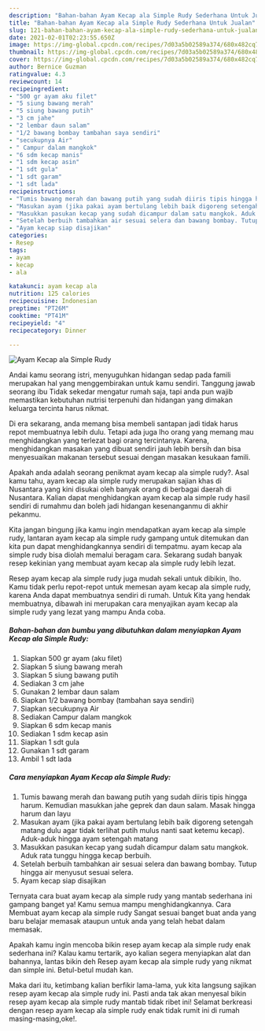```yaml
---
description: "Bahan-bahan Ayam Kecap ala Simple Rudy Sederhana Untuk Jualan"
title: "Bahan-bahan Ayam Kecap ala Simple Rudy Sederhana Untuk Jualan"
slug: 121-bahan-bahan-ayam-kecap-ala-simple-rudy-sederhana-untuk-jualan
date: 2021-02-01T02:23:55.650Z
image: https://img-global.cpcdn.com/recipes/7d03a5b02589a374/680x482cq70/ayam-kecap-ala-simple-rudy-foto-resep-utama.jpg
thumbnail: https://img-global.cpcdn.com/recipes/7d03a5b02589a374/680x482cq70/ayam-kecap-ala-simple-rudy-foto-resep-utama.jpg
cover: https://img-global.cpcdn.com/recipes/7d03a5b02589a374/680x482cq70/ayam-kecap-ala-simple-rudy-foto-resep-utama.jpg
author: Bernice Guzman
ratingvalue: 4.3
reviewcount: 14
recipeingredient:
- "500 gr ayam aku filet"
- "5 siung bawang merah"
- "5 siung bawang putih"
- "3 cm jahe"
- "2 lembar daun salam"
- "1/2 bawang bombay tambahan saya sendiri"
- "secukupnya Air"
- " Campur dalam mangkok"
- "6 sdm kecap manis"
- "1 sdm kecap asin"
- "1 sdt gula"
- "1 sdt garam"
- "1 sdt lada"
recipeinstructions:
- "Tumis bawang merah dan bawang putih yang sudah diiris tipis hingga harum. Kemudian masukkan jahe geprek dan daun salam. Masak hingga harum dan layu"
- "Masukan ayam (jika pakai ayam bertulang lebih baik digoreng setengah matang dulu agar tidak terlihat putih mulus nanti saat ketemu kecap). Aduk-aduk hingga ayam setengah matang"
- "Masukkan pasukan kecap yang sudah dicampur dalam satu mangkok. Aduk rata tunggu hingga kecap berbuih."
- "Setelah berbuih tambahkan air sesuai selera dan bawang bombay. Tutup hingga air menyusut sesuai selera."
- "Ayam kecap siap disajikan"
categories:
- Resep
tags:
- ayam
- kecap
- ala

katakunci: ayam kecap ala 
nutrition: 125 calories
recipecuisine: Indonesian
preptime: "PT26M"
cooktime: "PT41M"
recipeyield: "4"
recipecategory: Dinner

---
```



![Ayam Kecap ala Simple Rudy](https://img-global.cpcdn.com/recipes/7d03a5b02589a374/680x482cq70/ayam-kecap-ala-simple-rudy-foto-resep-utama.jpg)

Andai kamu seorang istri, menyuguhkan hidangan sedap pada famili merupakan hal yang menggembirakan untuk kamu sendiri. Tanggung jawab seorang ibu Tidak sekedar mengatur rumah saja, tapi anda pun wajib memastikan kebutuhan nutrisi terpenuhi dan hidangan yang dimakan keluarga tercinta harus nikmat.

Di era  sekarang, anda memang bisa membeli santapan jadi tidak harus repot membuatnya lebih dulu. Tetapi ada juga lho orang yang memang mau menghidangkan yang terlezat bagi orang tercintanya. Karena, menghidangkan masakan yang dibuat sendiri jauh lebih bersih dan bisa menyesuaikan makanan tersebut sesuai dengan masakan kesukaan famili. 



Apakah anda adalah seorang penikmat ayam kecap ala simple rudy?. Asal kamu tahu, ayam kecap ala simple rudy merupakan sajian khas di Nusantara yang kini disukai oleh banyak orang di berbagai daerah di Nusantara. Kalian dapat menghidangkan ayam kecap ala simple rudy hasil sendiri di rumahmu dan boleh jadi hidangan kesenanganmu di akhir pekanmu.

Kita jangan bingung jika kamu ingin mendapatkan ayam kecap ala simple rudy, lantaran ayam kecap ala simple rudy gampang untuk ditemukan dan kita pun dapat menghidangkannya sendiri di tempatmu. ayam kecap ala simple rudy bisa diolah memalui beragam cara. Sekarang sudah banyak resep kekinian yang membuat ayam kecap ala simple rudy lebih lezat.

Resep ayam kecap ala simple rudy juga mudah sekali untuk dibikin, lho. Kamu tidak perlu repot-repot untuk memesan ayam kecap ala simple rudy, karena Anda dapat membuatnya sendiri di rumah. Untuk Kita yang hendak membuatnya, dibawah ini merupakan cara menyajikan ayam kecap ala simple rudy yang lezat yang mampu Anda coba.

<!--inarticleads1-->

##### Bahan-bahan dan bumbu yang dibutuhkan dalam menyiapkan Ayam Kecap ala Simple Rudy:

1. Siapkan 500 gr ayam (aku filet)
1. Siapkan 5 siung bawang merah
1. Siapkan 5 siung bawang putih
1. Sediakan 3 cm jahe
1. Gunakan 2 lembar daun salam
1. Siapkan 1/2 bawang bombay (tambahan saya sendiri)
1. Siapkan secukupnya Air
1. Sediakan  Campur dalam mangkok
1. Siapkan 6 sdm kecap manis
1. Sediakan 1 sdm kecap asin
1. Siapkan 1 sdt gula
1. Gunakan 1 sdt garam
1. Ambil 1 sdt lada




<!--inarticleads2-->

##### Cara menyiapkan Ayam Kecap ala Simple Rudy:

1. Tumis bawang merah dan bawang putih yang sudah diiris tipis hingga harum. Kemudian masukkan jahe geprek dan daun salam. Masak hingga harum dan layu
1. Masukan ayam (jika pakai ayam bertulang lebih baik digoreng setengah matang dulu agar tidak terlihat putih mulus nanti saat ketemu kecap). Aduk-aduk hingga ayam setengah matang
1. Masukkan pasukan kecap yang sudah dicampur dalam satu mangkok. Aduk rata tunggu hingga kecap berbuih.
1. Setelah berbuih tambahkan air sesuai selera dan bawang bombay. Tutup hingga air menyusut sesuai selera.
1. Ayam kecap siap disajikan




Ternyata cara buat ayam kecap ala simple rudy yang mantab sederhana ini gampang banget ya! Kamu semua mampu menghidangkannya. Cara Membuat ayam kecap ala simple rudy Sangat sesuai banget buat anda yang baru belajar memasak ataupun untuk anda yang telah hebat dalam memasak.

Apakah kamu ingin mencoba bikin resep ayam kecap ala simple rudy enak sederhana ini? Kalau kamu tertarik, ayo kalian segera menyiapkan alat dan bahannya, lantas bikin deh Resep ayam kecap ala simple rudy yang nikmat dan simple ini. Betul-betul mudah kan. 

Maka dari itu, ketimbang kalian berfikir lama-lama, yuk kita langsung sajikan resep ayam kecap ala simple rudy ini. Pasti anda tak akan menyesal bikin resep ayam kecap ala simple rudy mantab tidak ribet ini! Selamat berkreasi dengan resep ayam kecap ala simple rudy enak tidak rumit ini di rumah masing-masing,oke!.

